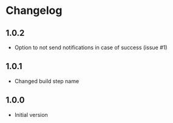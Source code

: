 # Changelog

## 1.0.2

- Option to not send notifications in case of success (issue #1)

## 1.0.1

- Changed build step name

## 1.0.0

- Initial version